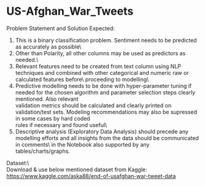 # US-Afghan_War_Tweets

Problem Statement and Solution Expected:

1. This is a binary classification problem. Sentiment needs to be predicted as accurately as possible\
2. Other than Polarity, all other columns may be used as predictors as needed.\
3. Relevant features need to be created from text column using NLP techniques and combined with other categorical and numeric raw or calculated features before\ 
   proceeding to modelling\
4. Predictive modelling needs to be done with hyper-parameter tuning if needed for the chosen algorithm and parameter selection steps clearly mentioned. Also relevant\
   validation metrics should be calculated and clearly printed on validation/test sets. Modeling recommendations may also be supressed in some cases by hard coded\
   rules if necessary and found useful\
7. Descriptive analysis (Exploratory Data Analysis) should precede any modelling efforts and all insights from the data should be communicated in comments\ 
   in the Notebook also supported by any tables/charts/graphs.
   
Dataset:\   
Download & use below mentioned dataset from Kaggle:\
https://www.kaggle.com/aska88/end-of-usafghan-war-tweet-data
